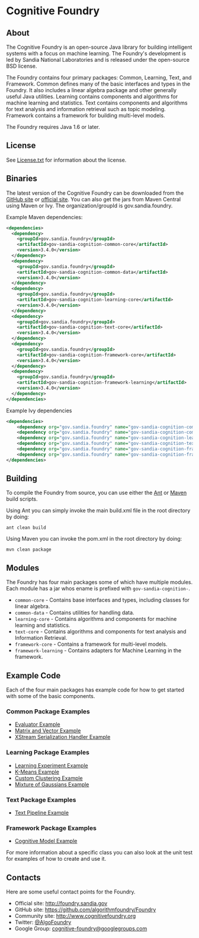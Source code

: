 # Cognitive Foundry

## About


The Cognitive Foundry is an open-source Java library for building intelligent systems with a focus on machine learning. The Foundry's development is led by Sandia National Laboratories and is released under the open-source BSD license.

The Foundry contains four primary packages: Common, Learning, Text, and Framework. Common defines many of the basic interfaces and types in the Foundry. It also includes a linear algebra package and other generally useful Java utilities. Learning contains components and algorithms for machine learning and statistics. Text contains components and algorithms for text analysis and information retrieval such as topic modeling. Framework contains a framework for building multi-level models.

The Foundry requires Java 1.6 or later.

## License

See [License.txt](License.txt) for information about the license.

## Binaries

The latest version of the Cognitive Foundry can be downloaded from the [GitHub site](https://github.com/algorithmfoundry/Foundry/releases) or [official site](http://foundry.sandia.gov/download.html). You can also get the jars from Maven Central using Maven or Ivy. The organization/groupId is gov.sandia.foundry.

Example Maven dependencies:

```xml
<dependencies>
  <dependency>
    <groupId>gov.sandia.foundry</groupId>
    <artifactId>gov-sandia-cognition-common-core</artifactId>
    <version>3.4.0</version>
  </dependency>
  <dependency>
    <groupId>gov.sandia.foundry</groupId>
    <artifactId>gov-sandia-cognition-common-data</artifactId>
    <version>3.4.0</version>
  </dependency>
  <dependency>
    <groupId>gov.sandia.foundry</groupId>
    <artifactId>gov-sandia-cognition-learning-core</artifactId>
    <version>3.4.0</version>
  </dependency>
  <dependency>
    <groupId>gov.sandia.foundry</groupId>
    <artifactId>gov-sandia-cognition-text-core</artifactId>
    <version>3.4.0</version>
  </dependency>
  <dependency>
    <groupId>gov.sandia.foundry</groupId>
    <artifactId>gov-sandia-cognition-framework-core</artifactId>
    <version>3.4.0</version>
  </dependency>
  <dependency>
    <groupId>gov.sandia.foundry</groupId>
    <artifactId>gov-sandia-cognition-framework-learning</artifactId>
    <version>3.4.0</version>
  </dependency>
</dependencies>
```

Example Ivy dependencies
```xml
<dependencies>
    <dependency org="gov.sandia.foundry" name="gov-sandia-cognition-common-core"        rev="3.4.0"/>
    <dependency org="gov.sandia.foundry" name="gov-sandia-cognition-common-data"        rev="3.4.0"/>
    <dependency org="gov.sandia.foundry" name="gov-sandia-cognition-learning-core"      rev="3.4.0"/>
    <dependency org="gov.sandia.foundry" name="gov-sandia-cognition-text-core"          rev="3.4.0"/>
    <dependency org="gov.sandia.foundry" name="gov-sandia-cognition-framework-core"     rev="3.4.0"/>
    <dependency org="gov.sandia.foundry" name="gov-sandia-cognition-framework-learning" rev="3.4.0"/>
</dependencies>
```

## Building

To compile the Foundry from source, you can use either the [Ant](http://ant.apache.org/) or [Maven](http://maven.apache.org/) build scripts.

Using Ant you can simply invoke the main build.xml file in the root directory by doing:
```
ant clean build
```

Using Maven you can invoke the pom.xml in the root directory by doing:
```
mvn clean package
```

## Modules

The Foundry has four main packages some of which have multiple modules. Each module has a jar whos ename is prefixed with ```gov-sandia-cognition-```.

  * ```common-core``` - Contains base interfaces and types, including classes for linear algebra.
  * ```common-data``` - Contains utilities for handling data.
  * ```learning-core``` - Contains algorithms and components for machine learning and statistics.
  * ```text-core``` - Contains algorithms and components for text analysis and Information Retrieval.
  * ```framework-core``` - Contains a framework for multi-level models.
  * ```framework-learning``` - Contains adapters for Machine Learning in the framework.

## Example Code

Each of the four main packages has example code for how to get started with some of the basic components.

### Common Package Examples
  * [Evaluator Example](Components/CommonExamples/Source/examples/EvaluatorExample.java)
  * [Matrix and Vector Example](Components/CommonExamples/Source/examples/MatrixAndVectorExample.java)
  * [XStream Serialization Handler Example](Components/CommonExamples/Source/examples/XStreamSerializationHandlerExample.java)

### Learning Package Examples
  * [Learning Experiment Example](Components/LearningExamples/Source/examples/LearningExperimentExample.java)
  * [K-Means Example](Components/LearningExamples/Source/examples/SimpleKMeansExample.java)
  * [Custom Clustering Example](Components/LearningExamples/Source/examples/CustomClusteringExample.java)
  * [Mixture of Gaussians Example](Components/LearningExamples/Source/examples/MixtureOfGaussiansExample.java)

### Text Package Examples
  * [Text Pipeline Example](Components/TextExamples/Source/examples/TextPipelineExample.java)

### Framework Package Examples
  * [Cognitive Model Example](Components/FrameworkExamples/Source/examples/BasicCognitiveModelLiteExample.java)

For more information about a specific class you can also look at the unit test for examples of how to create and use it.


## Contacts

Here are some useful contact points for the Foundry.

 * Official site: http://foundry.sandia.gov
 * GitHub site: https://github.com/algorithmfoundry/Foundry
 * Community site: http://www.cognitivefoundry.org
 * Twitter: [@AlgoFoundry](http://www.twitter.com/AlgoFoundry)
 * Google Group: [cognitive-foundry@googlegroups.com](http://groups.google.com/d/forum/cognitive-foundry)

